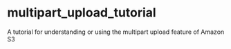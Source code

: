 # multipart_upload_tutorial
A tutorial for understanding or using the multipart upload feature of Amazon S3
